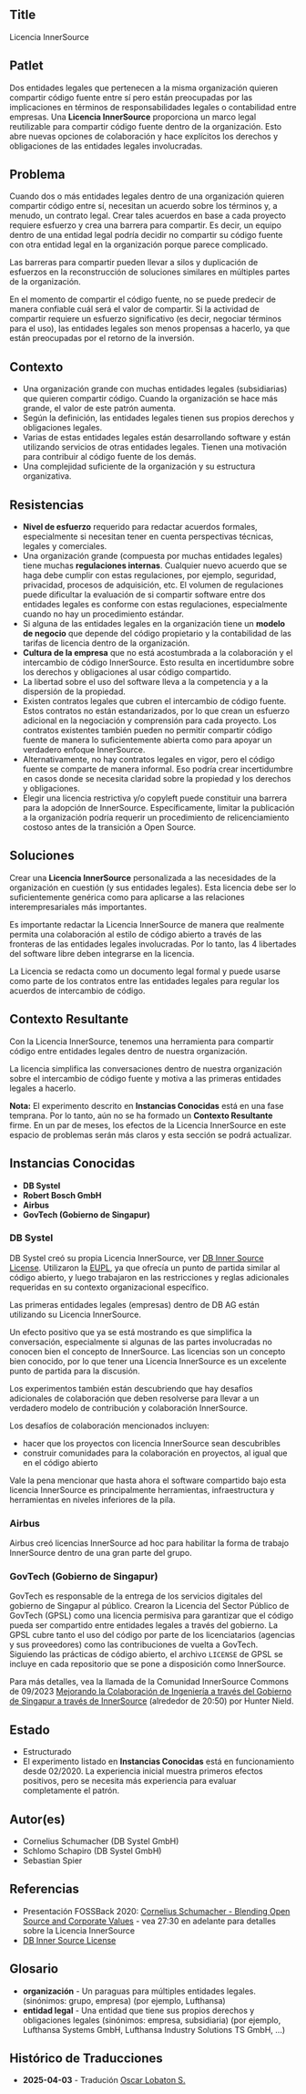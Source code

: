 ## Title

Licencia InnerSource

## Patlet

Dos entidades legales que pertenecen a la misma organización quieren compartir código fuente entre sí pero están preocupadas por las implicaciones en términos de responsabilidades legales o contabilidad entre empresas.
Una **Licencia InnerSource** proporciona un marco legal reutilizable para compartir código fuente dentro de la organización. Esto abre nuevas opciones de colaboración y hace explícitos los derechos y obligaciones de las entidades legales involucradas.

## Problema

Cuando dos o más entidades legales dentro de una organización quieren compartir código entre sí, necesitan un acuerdo sobre los términos y, a menudo, un contrato legal. Crear tales acuerdos en base a cada proyecto requiere esfuerzo y crea una barrera para compartir. Es decir, un equipo dentro de una entidad legal podría decidir no compartir su código fuente con otra entidad legal en la organización porque parece complicado.

Las barreras para compartir pueden llevar a silos y duplicación de esfuerzos en la reconstrucción de soluciones similares en múltiples partes de la organización.

En el momento de compartir el código fuente, no se puede predecir de manera confiable cuál será el valor de compartir. Si la actividad de compartir requiere un esfuerzo significativo (es decir, negociar términos para el uso), las entidades legales son menos propensas a hacerlo, ya que están preocupadas por el retorno de la inversión.

## Contexto

- Una organización grande con muchas entidades legales (subsidiarias) que quieren compartir código. Cuando la organización se hace más grande, el valor de este patrón aumenta.
- Según la definición, las entidades legales tienen sus propios derechos y obligaciones legales.
- Varias de estas entidades legales están desarrollando software y están utilizando servicios de otras entidades legales. Tienen una motivación para contribuir al código fuente de los demás.
- Una complejidad suficiente de la organización y su estructura organizativa.

## Resistencias

- **Nivel de esfuerzo** requerido para redactar acuerdos formales, especialmente si necesitan tener en cuenta perspectivas técnicas, legales y comerciales.
- Una organización grande (compuesta por muchas entidades legales) tiene muchas **regulaciones internas**. Cualquier nuevo acuerdo que se haga debe cumplir con estas regulaciones, por ejemplo, seguridad, privacidad, procesos de adquisición, etc. El volumen de regulaciones puede dificultar la evaluación de si compartir software entre dos entidades legales es conforme con estas regulaciones, especialmente cuando no hay un procedimiento estándar.
- Si alguna de las entidades legales en la organización tiene un **modelo de negocio** que depende del código propietario y la contabilidad de las tarifas de licencia dentro de la organización.
- **Cultura de la empresa** que no está acostumbrada a la colaboración y el intercambio de código InnerSource. Esto resulta en incertidumbre sobre los derechos y obligaciones al usar código compartido.
- La libertad sobre el uso del software lleva a la competencia y a la dispersión de la propiedad.
- Existen contratos legales que cubren el intercambio de código fuente. Estos contratos no están estandarizados, por lo que crean un esfuerzo adicional en la negociación y comprensión para cada proyecto. Los contratos existentes también pueden no permitir compartir código fuente de manera lo suficientemente abierta como para apoyar un verdadero enfoque InnerSource.
- Alternativamente, no hay contratos legales en vigor, pero el código fuente se comparte de manera informal. Eso podría crear incertidumbre en casos donde se necesita claridad sobre la propiedad y los derechos y obligaciones.
- Elegir una licencia restrictiva y/o copyleft puede constituir una barrera para la adopción de InnerSource. Específicamente, limitar la publicación a la organización podría requerir un procedimiento de relicenciamiento costoso antes de la transición a Open Source.

## Soluciones

Crear una **Licencia InnerSource** personalizada a las necesidades de la organización en cuestión (y sus entidades legales). Esta licencia debe ser lo suficientemente genérica como para aplicarse a las relaciones interempresariales más importantes.

Es importante redactar la Licencia InnerSource de manera que realmente permita una colaboración al estilo de código abierto a través de las fronteras de las entidades legales involucradas. Por lo tanto, las 4 libertades del software libre deben integrarse en la licencia.

La Licencia se redacta como un documento legal formal y puede usarse como parte de los contratos entre las entidades legales para regular los acuerdos de intercambio de código.

## Contexto Resultante

Con la Licencia InnerSource, tenemos una herramienta para compartir código entre entidades legales dentro de nuestra organización.

La licencia simplifica las conversaciones dentro de nuestra organización sobre el intercambio de código fuente y motiva a las primeras entidades legales a hacerlo.

**Nota:** El experimento descrito en **Instancias Conocidas** está en una fase temprana. Por lo tanto, aún no se ha formado un **Contexto Resultante** firme. En un par de meses, los efectos de la Licencia InnerSource en este espacio de problemas serán más claros y esta sección se podrá actualizar.

## Instancias Conocidas

- **DB Systel**
- **Robert Bosch GmbH**
- **Airbus**
- **GovTech (Gobierno de Singapur)**

### DB Systel

DB Systel creó su propia Licencia InnerSource, ver [DB Inner Source License][db-inner-source-license]. Utilizaron la [EUPL][eupl], ya que ofrecía un punto de partida similar al código abierto, y luego trabajaron en las restricciones y reglas adicionales requeridas en su contexto organizacional específico.

Las primeras entidades legales (empresas) dentro de DB AG están utilizando su Licencia InnerSource.

Un efecto positivo que ya se está mostrando es que simplifica la conversación, especialmente si algunas de las partes involucradas no conocen bien el concepto de InnerSource. Las licencias son un concepto bien conocido, por lo que tener una Licencia InnerSource es un excelente punto de partida para la discusión.

Los experimentos también están descubriendo que hay desafíos adicionales de colaboración que deben resolverse para llevar a un verdadero modelo de contribución y colaboración InnerSource.

Los desafíos de colaboración mencionados incluyen:

- hacer que los proyectos con licencia InnerSource sean descubribles
- construir comunidades para la colaboración en proyectos, al igual que en el código abierto

Vale la pena mencionar que hasta ahora el software compartido bajo esta licencia InnerSource es principalmente herramientas, infraestructura y herramientas en niveles inferiores de la pila.

### Airbus

Airbus creó licencias InnerSource ad hoc para habilitar la forma de trabajo InnerSource dentro de una gran parte del grupo.

### GovTech (Gobierno de Singapur)

GovTech es responsable de la entrega de los servicios digitales del gobierno de Singapur al público.
Crearon la Licencia del Sector Público de GovTech (GPSL) como una licencia permisiva para garantizar que el código pueda ser compartido entre entidades legales a través del gobierno.
La GPSL cubre tanto el uso del código por parte de los licenciatarios (agencias y sus proveedores) como las contribuciones de vuelta a GovTech.
Siguiendo las prácticas de código abierto, el archivo `LICENSE` de GPSL se incluye en cada repositorio que se pone a disposición como InnerSource.

Para más detalles, vea la llamada de la Comunidad InnerSource Commons de 09/2023 [Mejorando la Colaboración de Ingeniería a través del Gobierno de Singapur a través de InnerSource](https://www.youtube.com/watch?v=-zu2X2iERv8&t=1257s&ab_channel=InnerSourceCommons) (alrededor de 20:50) por Hunter Nield.

## Estado

* Estructurado
* El experimento listado en **Instancias Conocidas** está en funcionamiento desde 02/2020. La experiencia inicial muestra primeros efectos positivos, pero se necesita más experiencia para evaluar completamente el patrón.

## Autor(es)

- Cornelius Schumacher (DB Systel GmbH)
- Schlomo Schapiro (DB Systel GmbH)
- Sebastian Spier

## Referencias

- Presentación FOSSBack 2020: [Cornelius Schumacher - Blending Open Source and Corporate Values](https://youtu.be/hikC6U8X_Ec) - vea 27:30 en adelante para detalles sobre la Licencia InnerSource
- [DB Inner Source License][db-inner-source-license]

## Glosario

- **organización** - Un paraguas para múltiples entidades legales. (sinónimos: grupo, empresa) (por ejemplo, Lufthansa)
- **entidad legal** - Una entidad que tiene sus propios derechos y obligaciones legales (sinónimos: empresa, subsidiaria) (por ejemplo, Lufthansa Systems GmbH, Lufthansa Industry Solutions TS GmbH, ...)

[db-inner-source-license]: https://github.com/dbsystel/open-source-policies/blob/master/DB-Inner-Source-License.md
[eupl]: https://joinup.ec.europa.eu/collection/eupl/eupl-text-eupl-12

## Histórico de Traducciones

- **2025-04-03** - Tradución [Oscar Lobaton S.](https://github.com/ovas04)
